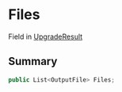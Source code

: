 # Files

Field in [UpgradeResult](/api/csharp/yarn.compiler.upgrader.upgraderesult.md)

## Summary



```csharp
public List<OutputFile> Files;
```

